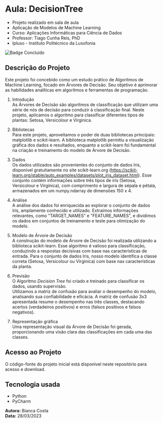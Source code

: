 # Aula: DecisionTree

- Projeto realizado em sala de aula
- Aplicação de Modelos de Machine Learning
- Curso: Aplicações Informáticas para Ciência de Dados
- Professor: Tiago Cunha Reis, PhD
- Ipluso - Instituto Politécnico da Lusofonia

![Badge Concluído](http://img.shields.io/static/v1?label=STATUS&message=CONCLUÍDO&color=GREEN&style=for-the-badge)

## Descrição do Projeto

Este projeto foi concebido como um estudo prático de Algoritmos de Machine Learning, focado em Árvores de Decisão. Seu objetivo é aprimorar as habilidades analíticas em algoritmos e ferramentas de programação.

 1. Introdução  
As Árvores de Decisão são algoritmos de classificação que utilizam uma série de nós de decisão para conduzir à classificação final. Neste projeto, aplicamos o algoritmo para classificar diferentes tipos de plantas: Setosa, Versicolour e Virginica.
        
 2. Bibliotecas  
Para este projeto, aproveitamos o poder de duas bibliotecas principais: matplotlib e scikit-learn. A biblioteca matplotlib permitiu a visualização gráfica dos dados e resultados, enquanto a scikit-learn foi fundamental na criação e treinamento do modelo de Árvore de Decisão.

 3. Dados  
Os dados utilizados são provenientes do conjunto de dados Iris, disponível gratuitamente no site scikit-learn.org (https://scikit-learn.org/stable/auto_examples/datasets/plot_iris_dataset.html). Esse conjunto contém informações sobre três tipos de íris (Setosa, Versicolour e Virginica), com comprimento e largura de sépala e pétala, armazenados em um numpy.ndarray de dimensões 150 x 4.

 4. Análise  
A análise dos dados foi enriquecida ao explorar o conjunto de dados Iris, amplamente conhecido e utilizado. Extraímos informações relevantes, como "TARGET_NAMES" e "FEATURE_NAMES", e dividimos os dados em conjuntos de treinamento e teste para otimização do modelo.
      
 5. Modelo de Árvore de Decisão  
A construção do modelo de Árvore de Decisão foi realizada utilizando a biblioteca scikit-learn. Esse algoritmo é valioso para classificação, conduzindo a respostas decisivas com base nas características de entrada. Para o conjunto de dados Iris, nosso modelo identifica a classe correta (Setosa, Versicolour ou Virginica) com base nas características da planta.
   
 6. Previsão  
O Algoritmo *Decision Tree* foi criado e treinado para classificar os dados, usando supervisão.  
Utilizamos a matriz de confusão para avaliar o desempenho do modelo, analisando sua confiabilidade e eficácia. A matriz de confusão 3x3 apresentada resume o desempenho nas três classes, destacando acertos (verdadeiros positivos) e erros (falsos positivos e falsos negativos).

 8. Representação gráfica  
Uma representação visual da Árvore de Decisão foi gerada, proporcionando uma visão clara das classificações em cada uma das classes.
     
## Acesso ao Projeto

O código-fonte do projeto inicial está disponível neste repositório para acesso e download.

## Tecnologia usada
 
 - Python
 - PyCharm

**Autora:** Bianca Costa  
**Data:** 28/03/2023
